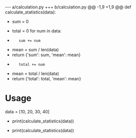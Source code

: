 --- a/calculation.py
+++ b/calculation.py
@@ -1,9 +1,9 @@
 def calculate_statistics(data):
-    sum = 0
+    total = 0
     for num in data:
-        sum += num
-    mean = sum / len(data)
-    return {'sum': sum, 'mean': mean}
+        total += num
+    mean = total / len(data)
+    return {'total': total, 'mean': mean}

 # Usage
 data = [10, 20, 30, 40]
- print(calculate_statistics(data))
+ print(calculate_statistics(data))